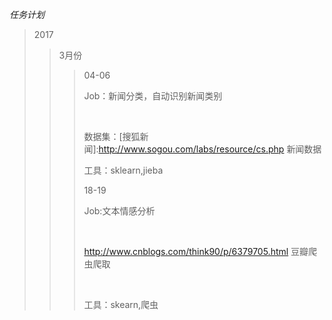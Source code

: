 <em>任务计划</em>
>2017
>>3月份
>>>04-06
      <p>Job：新闻分类，自动识别新闻类别</p>
      <p>数据集：[搜狐新闻]:http://www.sogou.com/labs/resource/cs.php 新闻数据</p>
      <p>工具：sklearn,jieba</p>
>>>18-19
      <p>Job:文本情感分析</p>
      <p>http://www.cnblogs.com/think90/p/6379705.html 豆瓣爬虫爬取</p>
      <p>工具：skearn,爬虫</p>

